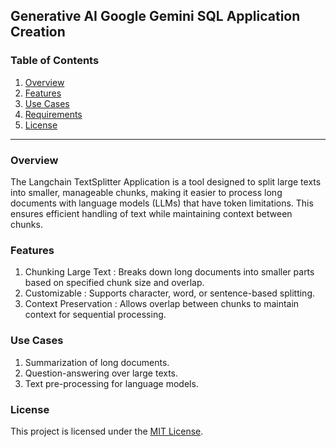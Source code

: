 ## Generative AI Google Gemini SQL Application Creation

### Table of Contents
1. [Overview](#overview)
2. [Features](#features)
3. [Use Cases](#use_cases)
4. [Requirements](#requirements)
5. [License](#license)

---

### Overview
The Langchain TextSplitter Application is a tool designed to split large texts into smaller, manageable chunks, 
making it easier to process long documents with language models (LLMs) that have token limitations. 
This ensures efficient handling of text while maintaining context between chunks.


### Features
1. Chunking Large Text   : Breaks down long documents into smaller parts based on specified chunk size and overlap.
2. Customizable          : Supports character, word, or sentence-based splitting.
3. Context Preservation  : Allows overlap between chunks to maintain context for sequential processing.



### Use Cases
1. Summarization of long documents.
2. Question-answering over large texts.
3. Text pre-processing for language models.


### License
This project is licensed under the [MIT License](LICENSE).
